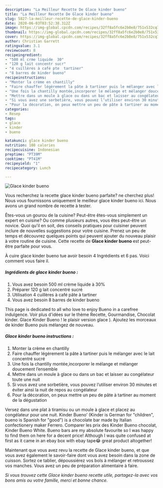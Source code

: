 ```yaml
---
description: "La Meilleur Recette De Glace kinder bueno"
title: "La Meilleur Recette De Glace kinder bueno"
slug: 5827-la-meilleur-recette-de-glace-kinder-bueno
date: 2020-06-03T03:52:38.312Z
image: https://img-global.cpcdn.com/recipes/32ff8a5fc6e2b0e8/751x532cq70/glace-kinder-bueno-photo-principale-de-la-recette.jpg
thumbnail: https://img-global.cpcdn.com/recipes/32ff8a5fc6e2b0e8/751x532cq70/glace-kinder-bueno-photo-principale-de-la-recette.jpg
cover: https://img-global.cpcdn.com/recipes/32ff8a5fc6e2b0e8/751x532cq70/glace-kinder-bueno-photo-principale-de-la-recette.jpg
author: Christian Garrett
ratingvalue: 3.1
reviewcount: 8
recipeingredient:
- "500 ml crme liquide  30"
- "120 g lait concentr sucr"
- "4 cuillères à café pte  tartiner"
- "8 barres de kinder bueno"
recipeinstructions:
- "Monter la crème en chantilly"
- "Faire chauffer légèrement la pâte à tartiner puis le mélanger avec le lait concentré sucré"
- "Une fois la chantilly montée,incorporer le mélange et mélanger doucement l’ensemble"
- "Mettre dans un moule à glace ou dans un bac et laisser au congélateur toute une nuit"
- "Si vous avez une sorbetière, vous pouvez l’utiliser environ 30 minutes et éviter ainsi la nuit de repos au congélateur"
- "Pour la décoration, on peux mettre un peu de pâte à tartiner au moment de la dégustation"
categories:
- Resep
tags:
- glace
- kinder
- bueno

katakunci: glace kinder bueno 
nutrition: 108 calories
recipecuisine: Indonesian
preptime: "PT39M"
cooktime: "PT41M"
recipeyield: "1"
recipecategory: Lunch

---
```



![Glace kinder bueno](https://img-global.cpcdn.com/recipes/32ff8a5fc6e2b0e8/751x532cq70/glace-kinder-bueno-photo-principale-de-la-recette.jpg)

Vous recherchez la recette glace kinder bueno parfaite? ne cherchez plus! Nous vous fournissons uniquement le meilleur glace kinder bueno ici. Nous avons un grand nombre de recette à tester.

Êtes-vous un gourou de la cuisine? Peut-être êtes-vous simplement un expert en cuisine? Ou comme plusieurs autres, vous êtes peut-être un novice. Quoi qu'il en soit, des conseils pratiques pour cuisiner peuvent inclure de nouvelles suggestions pour votre cuisine. Prenez un peu de temps et découvrez quelques points qui peuvent ajouter du nouveau plaisir à votre routine de cuisine. Cette recette de <strong> Glace kinder bueno </strong> est peut-être parfaite pour vous.

<!--inarticleads1-->

À cuire glace kinder bueno tue avoir besoin 4 Ingrédients et 6 pas. Voici comment vous faire il.

##### Ingrédients de glace kinder bueno :

1. Vous avez besoin 500 ml crème liquide à 30%
1. Préparer 120 g lait concentré sucré
1. Utilisation 4 cuillères à café pâte à tartiner
1. Vous avez besoin 8 barres de kinder bueno


This page is dedicated to all who love to enjoy Bueno in a carefree indulgence. Voir plus d&#39;idées sur le thème Recette, Gourmandise, Chocolat kinder. Glace Kinder Bueno ! le plaisir version glace ). Ajoutez les morceaux de kinder Bueno puis mélangez de nouveau. 

<!--inarticleads2-->

##### Glace kinder bueno instructions :

1. Monter la crème en chantilly
1. Faire chauffer légèrement la pâte à tartiner puis le mélanger avec le lait concentré sucré
1. Une fois la chantilly montée,incorporer le mélange et mélanger doucement l’ensemble
1. Mettre dans un moule à glace ou dans un bac et laisser au congélateur toute une nuit
1. Si vous avez une sorbetière, vous pouvez l’utiliser environ 30 minutes et éviter ainsi la nuit de repos au congélateur
1. Pour la décoration, on peux mettre un peu de pâte à tartiner au moment de la dégustation


Versez dans une plat à tiramisu ou un moule à glace et placez au congélateur pour une nuit. Kinder Bueno&#39; (Kinder is German for &#34;children&#34;, bueno is Spanish for &#34;good&#34;) is a chocolate bar made by Italian confectionery maker Ferrero. Comparer les prix des Kinder Bueno chocolat, Kinder Bueno White. Bueno bars are my absolute favourite so I was happy to find them on here for a decent price! Although I was quite confused at first as it came in an ebay box with ebay tape😂 great product altogether! 

<!--inarticleads1-->

<p>
Maintenant que vous avez revu la recette de Glace kinder bueno, et que vous avez également le savoir-faire dont vous avez besoin dans la zone de cuisson. Sortez ce tablier, dépoussiérez vos bols à mélanger et retroussez vos manches. Vous avez un peu de préparation alimentaire à faire.
</p>

<p>
<i>Si vous trouvez cette Glace kinder bueno recette utile, partagez-la avec vos bons amis ou votre famille, merci et bonne chance.</i>
</p>
